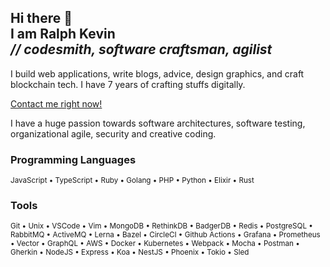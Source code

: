 <h2>
  Hi there 👋 <br/>
  I am Ralph Kevin <br/>
  <i>// codesmith, software craftsman, agilist</i>
</h1>

I build web applications, write blogs, advice, design graphics, and craft blockchain tech.
I have 7 years of crafting stuffs digitally.

[Contact me right now!]()

I have a huge passion towards software architectures, software testing, organizational agile, security and creative coding.

### Programming Languages

<sub>
  JavaScript 
  • TypeScript 
  • Ruby 
  • Golang 
  • PHP 
  • Python 
  • Elixir 
  • Rust
</sub>

### Tools
<sub>
  Git 
  • Unix 
  • VSCode 
  • Vim 
  • MongoDB 
  • RethinkDB 
  • BadgerDB 
  • Redis 
  • PostgreSQL 
  • RabbitMQ 
  • ActiveMQ 
  • Lerna 
  • Bazel 
  • CircleCI 
  • Github Actions 
  • Grafana 
  • Prometheus 
  • Vector 
  • GraphQL 
  • AWS 
  • Docker 
  • Kubernetes 
  • Webpack 
  • Mocha 
  • Postman 
  • Gherkin 
  • NodeJS 
  • Express 
  • Koa 
  • NestJS 
  • Phoenix
  • Tokio 
  • Sled
</sub>
 

<!--
**ralphcasipe1/ralphcasipe1** is a ✨ _special_ ✨ repository because its `README.md` (this file) appears on your GitHub profile.

Here are some ideas to get you started:

- 🔭 I’m currently working on ...
- 🌱 I’m currently learning ...
- 👯 I’m looking to collaborate on ...
- 🤔 I’m looking for help with ...
- 💬 Ask me about ...
- 📫 How to reach me: ...
- 😄 Pronouns: ...
- ⚡ Fun fact: ...
-->
